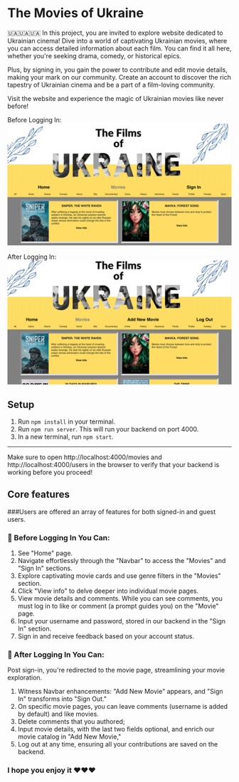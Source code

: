 # The Movies of Ukraine

🇺🇦🇺🇦🇺🇦
In this project, you are invited to explore website dedicated to Ukrainian cinema! Dive into a world of captivating Ukrainian movies, where you can access detailed information about each film. You can find it all here, whether you're seeking drama, comedy, or historical epics. 

Plus, by signing in, you gain the power to contribute and edit movie details, making your mark on our community. Create an account to discover the rich tapestry of Ukrainian cinema and be a part of a film-loving community.

Visit the website and experience the magic of Ukrainian movies like never before!

Before Logging In:
![Before Logging In](image.png)

After Logging In:
![After Logging In](image-1.png)

## Setup
1. Run `npm install` in your terminal.
2. Run `npm run server`. This will run your backend on port 4000.
3. In a new terminal, run `npm start`. 
---
Make sure to open http://localhost:4000/movies and http://localhost:4000/users in the browser to verify that your backend is working before you proceed!

## Core features

###Users are offered an array of features for both signed-in and guest users.

### 👤 Before Logging In You Can:
1. See "Home" page.
1. Navigate effortlessly through the "Navbar" to access the "Movies" and "Sign In" sections.
2. Explore captivating movie cards and use genre filters in the "Movies" section.
3. Click "View info" to delve deeper into individual movie pages.
4. View movie details and comments. While you can see comments, you must log in to like or comment (a prompt guides you) on the "Movie" page.
5. Input your username and password, stored in our backend in the "Sign In" section.
6. Sign in and receive feedback based on your account status.

### 👤 After Logging In You Can:

Post sign-in, you're redirected to the movie page, streamlining your movie exploration.
1. Witness Navbar enhancements: "Add New Movie" appears, and "Sign In" transforms into "Sign Out."
2. On specific movie pages, you can leave comments (username is added by default) and like movies.
3. Delete comments that you authored;
4. Input movie details, with the last two fields optional, and enrich our movie catalog in "Add New Movie," 
5. Log out at any time, ensuring all your contributions are saved on the backend.

### I hope you enjoy it ❤️❤️❤️
